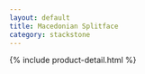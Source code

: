 ```yaml
---
layout: default
title: Macedonian Splitface
category: stackstone
---
```

{% include product-detail.html %}

